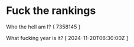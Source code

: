 # Fuck the rankings

Who the hell am I?
{ 7358145 }

What fucking year is it?
[ 2024-11-20T06:30:00Z ]
